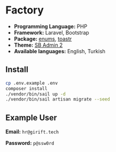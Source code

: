 # Factory

- **Programming Language:** PHP
- **Framework:** Laravel, Bootstrap
- **Package:** [enums](https://github.com/archtechx/enums), [toastr](https://github.com/CodeSeven/toastr)
- **Theme:** [SB Admin 2](https://startbootstrap.com/theme/sb-admin-2)
- **Available languages:** English, Turkish

## Install

```bash
cp .env.example .env
composer install
./vendor/bin/sail up -d
./vendor/bin/sail artisan migrate --seed
```


## Example User

**Email:** `hr@girift.tech`

**Password:** `p@ssw0rd`
